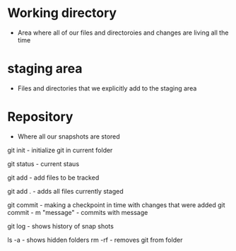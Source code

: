 # Working directory
- Area where all of our files and directoroies and changes are living all the time


# staging area
- Files and directories that we explicitly add to the staging area

# Repository
- Where all our snapshots are stored
 


git init   - initialize git in current folder

git status   - current staus

git add   - add files to be tracked

git add .   - adds all files currently staged

git commit   - making a checkpoint in time with changes that were added
git commit - m "message"   - commits with message

git log   - shows history of snap shots


ls -a - shows hidden folders
rm -rf - removes git from folder